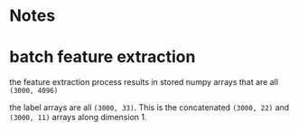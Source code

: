 # Notes

# batch feature extraction

the feature extraction process results in stored numpy arrays that are all `(3000, 4096)`

the label arrays are all `(3000, 33)`. This is the concatenated `(3000, 22)` and `(3000, 11)` arrays along dimension 1.
#
